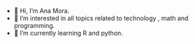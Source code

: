 - 👋 Hi, I’m Ana Mora.
- 👀 I’m interested in all topics related to technology , math and programming.
- 🌱 I’m currently learning R and python.
